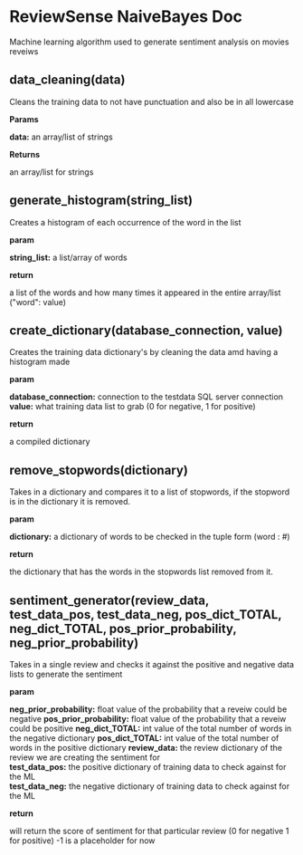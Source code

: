 # ReviewSense NaiveBayes Doc
Machine learning algorithm used to generate sentiment analysis on movies reveiws

## data_cleaning(data)
Cleans the training data to not have punctuation and also be in all lowercase
  
**Params**
  
**data:** an array/list of strings 
  
**Returns** 
  
an array/list for strings 
  
## generate_histogram(string_list)
Creates a histogram of each occurrence of the word in the list  
  
**param**   
  
**string_list:** a list/array of words  
  
**return** 
  
a list of the words and how many times it appeared in the entire array/list ("word": value)  
  
## create_dictionary(database_connection, value)  
Creates the training data dictionary's by cleaning the data amd having a histogram made  
  
**param**  
  
**database_connection:** connection to the testdata SQL server connection  
**value:** what training data list to grab (0 for negative, 1 for positive)  
  
**return**  
  
a compiled dictionary   
  
## remove_stopwords(dictionary)  
Takes in a dictionary and compares it to a list of stopwords, if the stopword is in the dictionary it is removed.  
  
**param**  
  
**dictionary:** a dictionary of words to be checked in the tuple form (word : #) 
  
**return**   
  
the dictionary that has the words in the stopwords list removed from it.  
  
## sentiment_generator(review_data, test_data_pos, test_data_neg, pos_dict_TOTAL, neg_dict_TOTAL, pos_prior_probability, neg_prior_probability)  
Takes in a single review and checks it against the positive and negative data lists to generate the sentiment  
  
**param**  
  
**neg_prior_probability:** float value of the probability that a reveiw could be negative 
**pos_prior_probability:**  float value of the probability that a reveiw could be positive 
**neg_dict_TOTAL:** int value of the total number of words in the negative dictionary
**pos_dict_TOTAL:** int value of the total number of words in the positive dictionary
**review_data:** the review dictionary of the review we are creating the sentiment for  
**test_data_pos:** the positive dictionary of training data to check against for the ML  
**test_data_neg:** the negative dictionary of training data to check against for the ML  
  
**return**  
  
 will return the score of sentiment for that particular review (0 for negative 1 for positive) -1 is a placeholder for now  
                      
